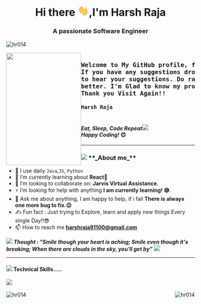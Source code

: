 <h1 align="center">Hi there <img src="https://raw.githubusercontent.com/ABSphreak/ABSphreak/master/gifs/Hi.gif" width="30px">,I'm Harsh Raja</h1>
<h3 align="center">A passionate Software Engineer</h3>

<p align="left"> <img src="https://komarev.com/ghpvc/?username=hr014&label=Profile%20views&color=0e75b6&style=flat" alt="hr014" /> </p>
<p> <img src="https://skymerindia.com/wp-content/uploads/2023/07/skymerindia.com_.jpg" align= "left" width="200" height="300"/> </p>

<p align="center"><pre><h3><samp><strong>Welcome to My GitHub profile, feel free to connect, collaborate, or clone/fork projects.
If you have any suggestions drop me an email or connect me on social media, I would love 
to hear your suggestions. Do raise issues and submit PRs if you think something could be 
better. I'm Glad to know my projects helped you. 
Thank you Visit Again!!</strong></samp></h3><h4>Harsh Raja</h4></pre>

<h4><i>Eat, Sleep, Code Repeat<img src="https://media.giphy.com/media/qjqUcgIyRjsl2/giphy.gif" width="50"/><br>Happy Coding!</i> 😊</h4>
<hr>



<p align="Left"><h3> <img src="https://media.giphy.com/media/iY8CRBdQXODJSCERIr/giphy.gif" width="30px">&nbsp;**_About me_**</h3></p>

- 🤔 I use daily `Java`,`JS`, `Python`
- 🔭 I’m currently learning about **React**🥰<br>
- 🌱 I’m looking to collaborate on: **Jarvis Virtual Assistance.**
- ⚡ I’m looking for help with anything **I am currently learning! 😅**.
- 💬 Ask me about anything, I am happy to help, if i fail **There is always one more bug to fix.😉**<br>
- ✍️ Fun fact : Just trying to Explore, learn and apply new things Every single Day!!😎<be>
- 📫 How to reach me **harshraja91100@gmail.com**<br>

<img src="https://media.giphy.com/media/gH3LO09IOiZIqePwv9/giphy.gif" width="50" /> <b><i align="center">Thought : "Smile though your heart is aching; Smile even though it's breaking; When there are clouds in the sky, you'll get by”</i></b> <img src="https://media.giphy.com/media/qjqUcgIyRjsl2/giphy.gif" width="50" />

<hr>
<h4><img src="https://media.giphy.com/media/iY8CRBdQXODJSCERIr/giphy.gif" width="30px">&nbsp;Technical Skills.....</h4>
<p >
   <a href="https://skillicons.dev">
    <img src="https://skillicons.dev/icons?i=java,spring,python,html,css,js,jquery,bootstrap,tailwind,react,nodejs,expressjs,gcp,aws,azure,mysql,postgresql,mongodb,firebase,ai,tensorflow,docker,github,postman,replit,linux,git,=8" />

 
</p>


<p><img align="left" src="https://github-readme-stats.vercel.app/api?username=hr014&show_icons=true&locale=en" alt="hr014" /></p>

<p><img align="right" src="https://github-readme-streak-stats.herokuapp.com/?user=hr014&" alt="hr014" /></p>
